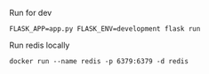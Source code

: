 Run for dev

    FLASK_APP=app.py FLASK_ENV=development flask run

Run redis locally

    docker run --name redis -p 6379:6379 -d redis
